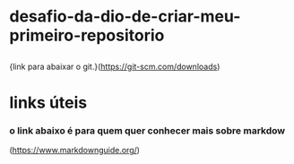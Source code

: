 # desafio-da-dio-de-criar-meu-primeiro-repositorio
## 

{link para abaixar o git.}(https://git-scm.com/downloads)

# links úteis
### o link abaixo é para quem quer conhecer mais sobre markdow
(https://www.markdownguide.org/)
